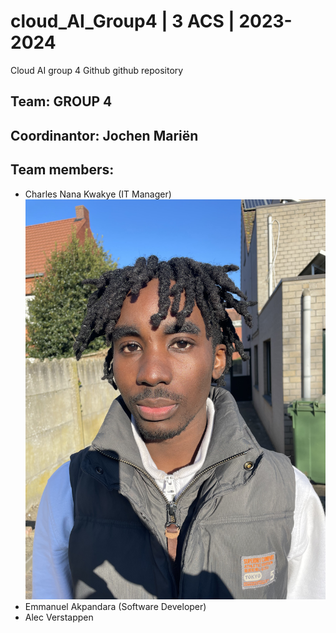 # cloud_AI_Group4 | 3 ACS | 2023-2024

Cloud AI group 4 Github github repository

## Team: GROUP 4

## Coordinantor: Jochen Mariën

## Team members:

- Charles Nana Kwakye (IT Manager)
  ![alt text](https://github.com/charleskwakye/cloud_AI_Group4/blob/main/files/%20charles.jpeg?raw=true)
- Emmanuel Akpandara (Software Developer)
- Alec Verstappen
